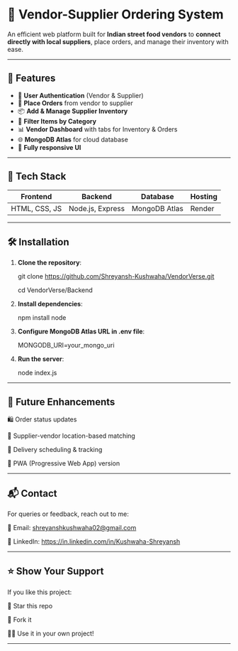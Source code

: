 # 🛒 Vendor-Supplier Ordering System

An efficient web platform built for **Indian street food vendors** to **connect directly with local suppliers**, place orders, and manage their inventory with ease.

---

## 🚀 Features

- 🔐 **User Authentication** (Vendor & Supplier)
- 🧾 **Place Orders** from vendor to supplier
- 📦 **Add & Manage Supplier Inventory**
- 🔎 **Filter Items by Category**
- 📊 **Vendor Dashboard** with tabs for Inventory & Orders
- 🌐 **MongoDB Atlas** for cloud database
- 🎨 **Fully responsive UI**

---

## 🧠 Tech Stack

| Frontend  | Backend       | Database     | Hosting        |
|-----------|---------------|--------------|----------------|
| HTML, CSS, JS | Node.js, Express | MongoDB Atlas | Render |

---


## 🛠️ Installation

1. **Clone the repository**:

     git clone https://github.com/Shreyansh-Kushwaha/VendorVerse.git

      cd VendorVerse/Backend

2. **Install dependencies**:

      npm install node

3. **Configure MongoDB Atlas URL in .env file**:

      MONGODB_URI=your_mongo_uri

4. **Run the server**:

      node index.js


---

## 📢 Future Enhancements

🛍️ Order status updates

📍 Supplier-vendor location-based matching

📅 Delivery scheduling & tracking

📱 PWA (Progressive Web App) version



---

## 📬 Contact

For queries or feedback, reach out to me:

📧 Email: shreyanshkushwaha02@gmail.com

🔗 LinkedIn: https://in.linkedin.com/in/Kushwaha-Shreyansh


---

## ⭐ Show Your Support

If you like this project:

🌟 Star this repo

🍴 Fork it

🧑‍💻 Use it in your own project!


---
